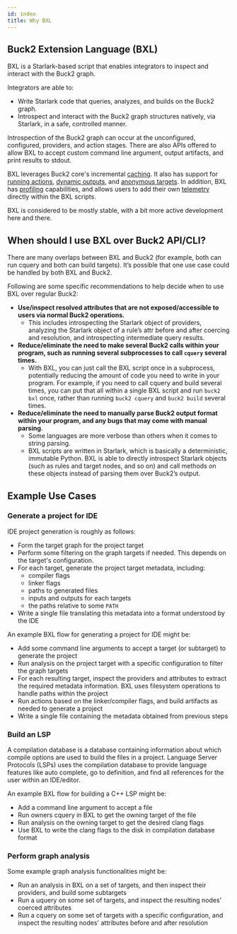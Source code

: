 ```yaml
---
id: index
title: Why BXL
---
```


## Buck2 Extension Language (BXL)

BXL is a Starlark-based script that enables integrators to inspect and interact
with the Buck2 graph.

Integrators are able to:

- Write Starlark code that queries, analyzes, and builds on the Buck2 graph.
- Introspect and interact with the Buck2 graph structures natively, via
  Starlark, in a safe, controlled manner.

Introspection of the Buck2 graph can occur at the unconfigured, configured,
providers, and action stages. There are also APIs offered to allow BXL to accept
custom command line argument, output artifacts, and print results to stdout.

BXL leverages Buck2 core's incremental
[caching](./faq#when-is-my-bxl-script-cached). It also has support for
[running actions](./common_how_tos#running-actions),
[dynamic outputs](./dynamic_output), and [anonymous targets](./anon_target). In
addition, BXL has
[profiling](./common_how_tos#profiling-testing-and-debugging-a-bxl-script)
capabilities, and allows users to add their own [telemetry](./telemetry)
directly within the BXL scripts.

BXL is considered to be mostly stable, with a bit more active development here
and there.

## When should I use BXL over Buck2 API/CLI?

There are many overlaps between BXL and Buck2 (for example, both can run cquery
and both can build targets). It’s possible that one use case could be handled by
both BXL and Buck2.

Following are some specific recommendations to help decide when to use BXL over
regular Buck2:

- **Use/inspect resolved attributes that are not exposed/accessible to users via
  normal Buck2 operations.**
  - This includes introspecting the Starlark object of providers, analyzing the
    Starlark object of a rule’s attr before and after coercing and resolution,
    and introspecting intermediate query results.
- **Reduce/eliminate the need to make several Buck2 calls within your program,
  such as running several subprocesses to call `cquery` several times.**
  - With BXL, you can just call the BXL script once in a subprocess, potentially
    reducing the amount of code you need to write in your program. For example,
    if you need to call cquery and build several times, you can put that all
    within a single BXL script and run `buck2 bxl` once, rather than running
    `buck2 cquery` and `buck2 build` several times.
- **Reduce/eliminate the need to manually parse Buck2 output format within your
  program, and any bugs that may come with manual parsing**.
  - Some languages are more verbose than others when it comes to string parsing.
  - BXL scripts are written in Starlark, which is basically a deterministic,
    immutable Python. BXL is able to directly introspect Starlark objects (such
    as rules and target nodes, and so on) and call methods on these objects
    instead of parsing them over Buck2’s output.

## Example Use Cases

### Generate a project for IDE

IDE project generation is roughly as follows:

- Form the target graph for the project target
- Perform some filtering on the graph targets if needed. This depends on the
  target's configuration.
- For each target, generate the project target metadata, including:
  - compiler flags
  - linker flags
  - paths to generated files
  - inputs and outputs for each targets
  - the paths relative to some `PATH`
- Write a single file translating this metadata into a format understood by the
  IDE

An example BXL flow for generating a project for IDE might be:

- Add some command line arguments to accept a target (or subtarget) to generate
  the project
- Run analysis on the project target with a specific configuration to filter the
  graph targets
- For each resulting target, inspect the providers and attributes to extract the
  required metadata information. BXL uses filesystem operations to handle paths
  within the project
- Run actions based on the linker/compiler flags, and build artifacts as needed
  to generate a project
- Write a single file containing the metadata obtained from previous steps

### Build an LSP

A compilation database is a database containing information about which compile
options are used to build the files in a project. Language Server Protocols
(LSPs) uses the compilation database to provide language features like auto
complete, go to definition, and find all references for the user within an
IDE/editor.

An example BXL flow for building a C++ LSP might be:

- Add a command line argument to accept a file
- Run owners cquery in BXL to get the owning target of the file
- Run analysis on the owning target to get the desired clang flags
- Use BXL to write the clang flags to the disk in compilation database format

### Perform graph analysis

Some example graph analysis functionalities might be:

- Run an analysis in BXL on a set of targets, and then inspect their providers,
  and build some subtargets
- Run a uquery on some set of targets, and inspect the resulting nodes' coerced
  attributes
- Run a cquery on some set of targets with a specific configuration, and inspect
  the resulting nodes' attributes before and after resolution
